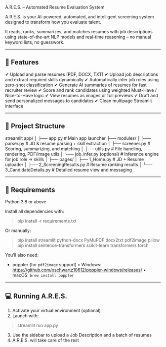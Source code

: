 A.R.E.S. – Automated Resume Evaluation System

A.R.E.S. is your AI-powered, automated, and intelligent screening system
designed to transform how you evaluate talent.

It reads, ranks, summarizes, and matches resumes with job descriptions 
using state-of-the-art NLP models and real-time reasoning – no manual 
keyword lists, no guesswork.

-----------------------------------
🚀 Features
-----------------------------------
✔ Upload and parse resumes (PDF, DOCX, TXT)
✔ Upload job descriptions and extract required skills dynamically
✔ Automatically infer job roles using zero-shot classification
✔ Generate AI summaries of resumes for fast recruiter review
✔ Score and rank candidates using weighted Must-Have / Nice-to-Have logic
✔ View resumes as images or full previews
✔ Draft and send personalized messages to candidates
✔ Clean multipage Streamlit interface

-----------------------------------
📁 Project Structure
-----------------------------------
streamlit app/
│
├── app.py                      # Main app launcher
├── modules/
│   ├── parser.py               # JD & resume parsing + skill extraction
│   ├── screener.py             # Scoring, summarizing, and matching
│   ├── utils.py                # File handling, rendering, PDF/image utils
│   └── job_infer.py (optional) # Inference engine for job role → skills
│
├── pages/
│   ├── 1_Home.py               # JD + Resume uploader
│   ├── 2_ScreeningResults.py   # Resume ranking results
│   └── 3_CandidateDetails.py   # Detailed resume view and messaging

-----------------------------------
🧠 Requirements
-----------------------------------
Python 3.8 or above

Install all dependencies with:
> pip install -r requirements.txt

Or manually:
> pip install streamlit python-docx PyMuPDF docx2txt pdf2image pillow
> pip install sentence-transformers scikit-learn transformers torch

You’ll also need:
- poppler (for `pdf2image` support)
  • Windows: https://github.com/oschwartz10612/poppler-windows/releases/
  • macOS: `brew install poppler`

-----------------------------------
💻 Running A.R.E.S.
-----------------------------------
1. Activate your virtual environment (optional)
2. Launch with:
> streamlit run app.py

3. Use the sidebar to upload a Job Description and a batch of resumes
4. A.R.E.S. will take care of the rest
